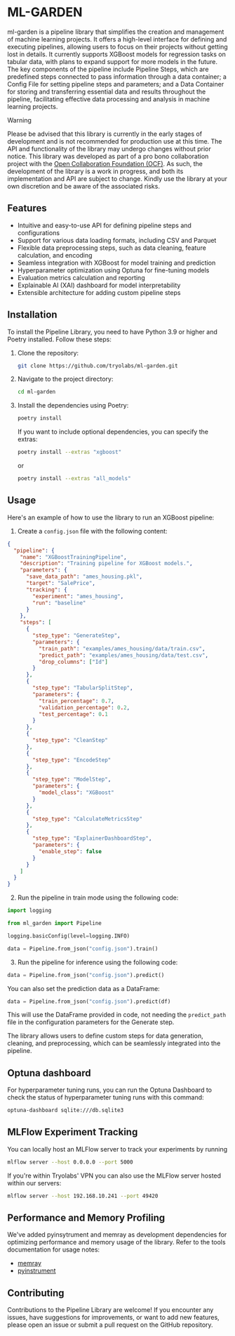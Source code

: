 # ML-GARDEN

ml-garden is a pipeline library that simplifies the creation and management of machine learning projects. It offers a high-level interface for defining and executing pipelines, allowing users to focus on their projects without getting lost in details. It currently supports XGBoost models for regression tasks on tabular data, with plans to expand support for more models in the future.
The key components of the pipeline include Pipeline Steps, which are predefined steps connected to pass information through a data container; a Config File for setting pipeline steps and parameters; and a Data Container for storing and transferring essential data and results throughout the pipeline, facilitating effective data processing and analysis in machine learning projects.

> [!WARNING]
> Please be advised that this library is currently in the early stages of development and is not recommended for production use at this time. The API and functionality of the library may undergo changes without prior notice. This library was developed as part of a pro bono collaboration project with the [Open Collaboration Foundation (OCF)](https://github.com/openclimatefix/Open-Source-Quartz-Solar-Forecast/tree/main). As such, the development of the library is a work in progress, and both its implementation and API are subject to change. Kindly use the library at your own discretion and be aware of the associated risks.

## Features

- Intuitive and easy-to-use API for defining pipeline steps and configurations
- Support for various data loading formats, including CSV and Parquet
- Flexible data preprocessing steps, such as data cleaning, feature calculation, and encoding
- Seamless integration with XGBoost for model training and prediction
- Hyperparameter optimization using Optuna for fine-tuning models
- Evaluation metrics calculation and reporting
- Explainable AI (XAI) dashboard for model interpretability
- Extensible architecture for adding custom pipeline steps

## Installation

To install the Pipeline Library, you need to have Python 3.9 or higher and Poetry installed. Follow these steps:

1. Clone the repository:

   ```bash
   git clone https://github.com/tryolabs/ml-garden.git
   ```

2. Navigate to the project directory:

   ```bash
   cd ml-garden
   ```

3. Install the dependencies using Poetry:

   ```bash
   poetry install
   ```

   If you want to include optional dependencies, you can specify the extras:

   ```bash
   poetry install --extras "xgboost"
   ```

   or

   ```bash
   poetry install --extras "all_models"
   ```

## Usage

Here's an example of how to use the library to run an XGBoost pipeline:

1. Create a `config.json` file with the following content:

```json
{
  "pipeline": {
    "name": "XGBoostTrainingPipeline",
    "description": "Training pipeline for XGBoost models.",
    "parameters": {
      "save_data_path": "ames_housing.pkl",
      "target": "SalePrice",
      "tracking": {
        "experiment": "ames_housing",
        "run": "baseline"
      }
    },
    "steps": [
      {
        "step_type": "GenerateStep",
        "parameters": {
          "train_path": "examples/ames_housing/data/train.csv",
          "predict_path": "examples/ames_housing/data/test.csv",
          "drop_columns": ["Id"]
        }
      },
      {
        "step_type": "TabularSplitStep",
        "parameters": {
          "train_percentage": 0.7,
          "validation_percentage": 0.2,
          "test_percentage": 0.1
        }
      },
      {
        "step_type": "CleanStep"
      },
      {
        "step_type": "EncodeStep"
      },
      {
        "step_type": "ModelStep",
        "parameters": {
          "model_class": "XGBoost"
        }
      },
      {
        "step_type": "CalculateMetricsStep"
      },
      {
        "step_type": "ExplainerDashboardStep",
        "parameters": {
          "enable_step": false
        }
      }
    ]
  }
}
```

2. Run the pipeline in train mode using the following code:

```python
import logging

from ml_garden import Pipeline

logging.basicConfig(level=logging.INFO)

data = Pipeline.from_json("config.json").train()
```

3. Run the pipeline for inference using the following code:

```python
data = Pipeline.from_json("config.json").predict()
```

You can also set the prediction data as a DataFrame:

```python
data = Pipeline.from_json("config.json").predict(df)
```

This will use the DataFrame provided in code, not needing the `predict_path` file in the configuration parameters for the Generate step.

The library allows users to define custom steps for data generation, cleaning, and preprocessing, which can be seamlessly integrated into the pipeline.

## Optuna dashboard
For hyperparameter tuning runs, you can run the Optuna Dashboard to check the status of hyperparameter tuning runs with this command:
```bash
optuna-dashboard sqlite:///db.sqlite3
```

## MLFlow Experiment Tracking
You can locally host an MLFlow server to track your experiments by running
```bash
mlflow server --host 0.0.0.0 --port 5000
```

If you're within Tryolabs' VPN you can also use the MLFlow server hosted within our servers:
```bash
mlflow server --host 192.168.10.241 --port 49420
```


## Performance and Memory Profiling

We've added pyinsytrument and memray as development dependencies for optimizing performance and memory usage of the library.
Refer to the tools documentation for usage notes:

- [memray](https://github.com/bloomberg/memray?tab=readme-ov-file#usage)
- [pyinstrument](https://pyinstrument.readthedocs.io/en/latest/guide.html#profile-a-python-cli-command)

## Contributing

Contributions to the Pipeline Library are welcome! If you encounter any issues, have suggestions for improvements, or want to add new features, please open an issue or submit a pull request on the GitHub repository.
